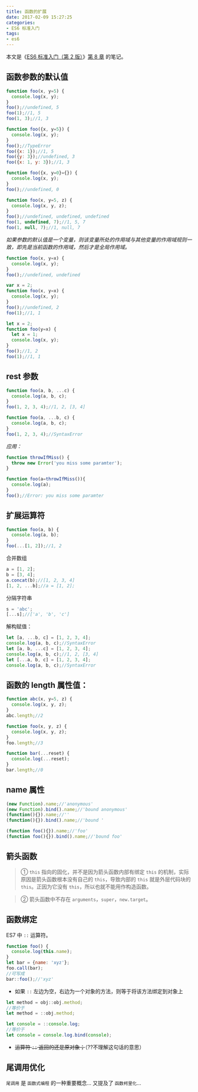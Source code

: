 ```yaml
---
title: 函数的扩展
date: 2017-02-09 15:27:25
categories:
- ES6 标准入门
tags:
- es6
---
```

本文是《[ES6 标准入门（第 2 版）](http://es6.ruanyifeng.com/)》[第 8 章](http://es6.ruanyifeng.com/#docs/function) 的笔记。
<!-- more -->

## 函数参数的默认值

```javascript
function foo(x, y=5) {
  console.log(x, y);
}
foo();//undefined, 5
foo(1);//1, 5
foo(1, 3);//1, 3
```

```javascript
function foo({x, y=5}) {
  console.log(x, y);
}
foo();//TypeError
foo({x: 1});//1, 5
foo({y: 3});//undefined, 3
foo({x: 1, y: 3});//1, 3
```

```javascript
function foo({x, y=0}={}) {
  console.log(x, y);
}
foo();//undefined, 0
```

```javascript
function foo(x, y=5, z) {
  console.log(x, y, z);
}
foo();//undefined, undefined, undefined
foo(1, undefined, 7);//1, 5, 7
foo(1, null, 7);//1, null, 7
```

*如果参数的默认值是一个变量，则该变量所处的作用域与其他变量的作用域规则一致，即先是当前函数的作用域，然后才是全局作用域。*

```javascript
function foo(x, y=x) {
  console.log(x, y);
}
foo();//undefined, undefined

var x = 2;
function foo(x, y=x) {
  console.log(x, y);
}
foo();//undefined, 2
foo(1);//1, 1

let x = 2;
function foo(y=x) {
  let x = 1;
  console.log(x, y);
}
foo();//1, 2
foo(1);//1, 1
```

## rest 参数

```javascript
function foo(a, b, ...c) {
  console.log(a, b, c);
}
foo(1, 2, 3, 4);//1, 2, [3, 4]

function foo(a, ...b, c) {
  console.log(a, b, c);
}
foo(1, 2, 3, 4);//SyntaxError
```

*应用：*

```javascript
function throwIfMiss() {
  throw new Error('you miss some paramter');
}

function foo(a=throwIfMiss()){
  console.log(a);
}
foo();//Error: you miss some paramter
```

## 扩展运算符

```javascript
function foo(a, b) {
  console.log(a, b);
}
foo(...[1, 2]);//1, 2
```

合并数组

```javascript
a = [1, 2];
b = [3, 4];
a.concat(b);//[1, 2, 3, 4]
[1, 2, ...b];//a = [1, 2];
```

分隔字符串

```javascript
s = 'abc';
[...s];//['a', 'b', 'c']
```

解构赋值：

```javascript
let [a, ...b, c] = [1, 2, 3, 4];
console.log(a, b, c);//SyntaxError
let [a, b, ...c] = [1, 2, 3, 4];
console.log(a, b, c);//1, 2, [3, 4]
let [...a, b, c] = [1, 2, 3, 4];
console.log(a, b, c);//SyntaxError
```

## 函数的 length 属性值：

```javascript
function abc(x, y=5, z) {
  console.log(x, y, z);
}
abc.length;//2

function foo(x, y, z) {
  console.log(x, y, z);
}
foo.length;//3

function bar(...reset) {
  console.log(...reset);
}
bar.length;//0
```

## name 属性

```javascript
(new Function).name;//'anonymous'
(new Function).bind().name;//'bound anonymous'
(function(){}).name;//''
(function(){}).bind().name;//'bound '

(function foo(){}).name;//'foo'
(function foo(){}).bind().name;//'bound foo'
```

## 箭头函数

> ① `this` 指向的固化，并不是因为箭头函数内部有绑定 `this` 的机制，实际原因是箭头函数根本没有自己的 `this`，导致内部的 `this` 就是外层代码块的 `this`。正因为它没有 `this`，所以也就不能用作构造函数。

> ② 箭头函数中不存在 `arguments`，`super`，`new.target`。

## 函数绑定

ES7 中 `::` 运算符。

```javascript
function foo() {
  console.log(this.name);
}
let bar = {name: 'xyz'};
foo.call(bar);
//可写成
bar::foo();//'xyz'
```

* 如果 `::` 左边为空，右边为一个对象的方法，则等于将该方法绑定到对象上

```javascript
let method = obj::obj.method;
//等价于
let method = ::obj.method;

let console = ::console.log;
//等价于
let console = console.log.bind(console);
```

* ~~运算符 `::` 返回的还是原对象；~~（??不理解这句话的意思）

## 尾调用优化

`尾调用` 是 `函数式编程` 的一种重要概念... 又提及了 `函数柯里化`...
